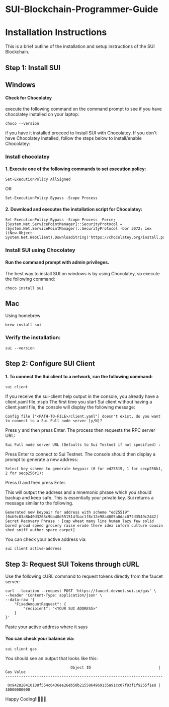 # SUI-Blockchain-Programmer-Guide

# Installation Instructions

This is a brief outline of the installation and setup instructions of the SUI Blockchain.


## Step 1: Install SUI

## Windows
#### Check for Chocolatey
execute the following command on the command prompt to see if you have chocolatey installed on your laptop:
```shell
choco --version
```
if you have it installed proceed to Install SUI with Chocolatey.
If you don't have Chocolatey installed, follow the steps below to install/enable Chocolatey:
### Install chocolatey
#### 1. Execute one of the following commands to set execution policy:
```shell
Set-ExecutionPolicy AllSigned
```
OR
```shell
Set-ExecutionPolicy Bypass -Scope Process
```
#### 2. Download and executes the installation script for Chocolatey:
```shell
Set-ExecutionPolicy Bypass -Scope Process -Force; [System.Net.ServicePointManager]::SecurityProtocol = [System.Net.ServicePointManager]::SecurityProtocol -bor 3072; iex ((New-Object System.Net.WebClient).DownloadString('https://chocolatey.org/install.ps1'))
```
### Install SUI using Chocolatey
#### Run the command prompt with admin privileges.
The best way to install SUI on windows is by using Chocolatey, so execute the following command:
```shell
choco install sui
```
## Mac
Using homebrew
```shell
brew install sui
```
### Verify the installation:
```shell
sui --version
```
## Step 2: Configure SUI Client
#### 1. To connect the Sui client to a network, run the following command:
```shell
sui client
```
If you receive the sui-client help output in the console, you already have a client.yaml file.;nspb
The first time you start Sui client without having a client.yaml file, the console will display the following message:
```shell
Config file ["<PATH-TO-FILE>/client.yaml"] doesn't exist, do you want to connect to a Sui Full node server [y/N]?
```
Press y and then press Enter. The process then requests the RPC server URL:

```shell
Sui Full node server URL (Defaults to Sui Testnet if not specified) :
```
Press Enter to connect to Sui Testnet.
The console should then display a prompt to generate a new address:
```shell
Select key scheme to generate keypair (0 for ed25519, 1 for secp256k1, 2 for secp256r1):
```
Press 0 and then press Enter.

This will output the address and a mnemonic phrase which you should backup and keep safe. This is essentially your private key. Sui returns a message similar to the following.

```shell
Generated new keypair for address with scheme "ed25519" [0xb9c83a8b40d3263c9ba40d551514fbac1f8c12e98a4005a0dac072d3549c2442]
Secret Recovery Phrase : [cap wheat many line human lazy few solid bored proud speed grocery raise erode there idea inform culture cousin shed sniff author spare carpet]
```
You can check your active address via:
```shell
sui client active-address
```
## Step 3: Request SUI Tokens through cURL
Use the following cURL command to request tokens directly from the faucet server:
```shell
curl --location --request POST 'https://faucet.devnet.sui.io/gas' \
--header 'Content-Type: application/json' \
--data-raw '{
    "FixedAmountRequest": {
        "recipient": "<YOUR SUI ADDRESS>"
    }
}'
```
Paste your active address where it says <YOUR SUI ADDRESS>
#### You can check your balance via:
```shell
sui client gas
```
You should see an output that looks like this:
```shell
                             Object ID                              |  Gas Value
----------------------------------------------------------------------------------
 0x942828410188f554c6436ee26eb50b2155864969135a91cc07f93f1f9255f1e8 | 10000000000
```
Happy Coding!!👨🏽‍💻






